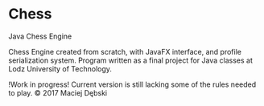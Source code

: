 # Chess
Java Chess Engine

Chess Engine created from scratch, with JavaFX interface, and profile serialization system.
Program written as a final project for Java classes at Lodz University of Technology.

!Work in progress!
Current version is still lacking some of the rules needed to play.
© 2017 Maciej Dębski
